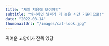 ```yaml
---
title: "제일 처음에 보여야함"
subtitle: "왜나하면 날짜가 더 늦은 시간 기준이므로!"
date: "2022-08-14"
thumbnailUrl: "/images/cat-look.jpg"
---
```


귀여운 고양이가 잔뜩 있당
